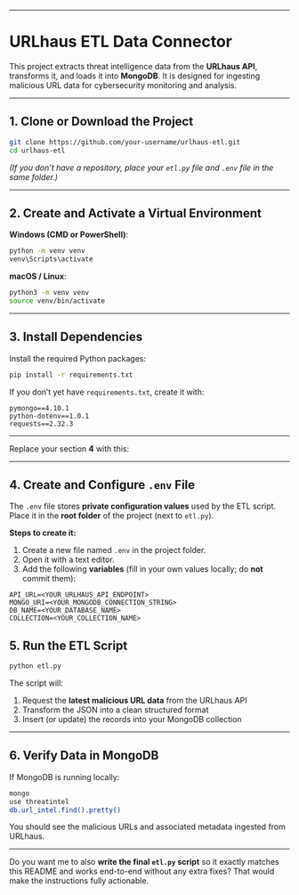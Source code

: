 

---

# URLhaus ETL Data Connector

This project extracts threat intelligence data from the **URLhaus API**, transforms it, and loads it into **MongoDB**.
It is designed for ingesting malicious URL data for cybersecurity monitoring and analysis.

---

## 1. Clone or Download the Project

```bash
git clone https://github.com/your-username/urlhaus-etl.git
cd urlhaus-etl
```

*(If you don’t have a repository, place your `etl.py` file and `.env` file in the same folder.)*

---

## 2. Create and Activate a Virtual Environment

**Windows (CMD or PowerShell)**:

```bash
python -m venv venv
venv\Scripts\activate
```

**macOS / Linux**:

```bash
python3 -m venv venv
source venv/bin/activate
```

---

## 3. Install Dependencies

Install the required Python packages:

```bash
pip install -r requirements.txt
```

If you don’t yet have `requirements.txt`, create it with:

```
pymongo==4.10.1
python-dotenv==1.0.1
requests==2.32.3
```

---
Replace your section **4** with this:

---

## 4. Create and Configure `.env` File

The `.env` file stores **private configuration values** used by the ETL script.
Place it in the **root folder** of the project (next to `etl.py`).

**Steps to create it:**

1. Create a new file named `.env` in the project folder.
2. Open it with a text editor.
3. Add the following **variables** (fill in your own values locally; do **not** commit them):

```env
API_URL=<YOUR_URLHAUS_API_ENDPOINT>
MONGO_URI=<YOUR_MONGODB_CONNECTION_STRING>
DB_NAME=<YOUR_DATABASE_NAME>
COLLECTION=<YOUR_COLLECTION_NAME>
```



## 5. Run the ETL Script

```bash
python etl.py
```

The script will:

1. Request the **latest malicious URL data** from the URLhaus API
2. Transform the JSON into a clean structured format
3. Insert (or update) the records into your MongoDB collection

---

## 6. Verify Data in MongoDB

If MongoDB is running locally:

```bash
mongo
use threatintel
db.url_intel.find().pretty()
```

You should see the malicious URLs and associated metadata ingested from URLhaus.

---

Do you want me to also **write the final `etl.py` script** so it exactly matches this README and works end-to-end without any extra fixes? That would make the instructions fully actionable.


